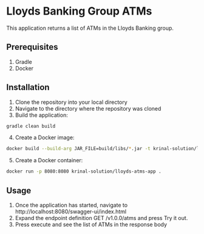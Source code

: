# Lloyds Banking Group ATMs

This application returns a list of ATMs in the Lloyds Banking group.
## Prerequisites
1. Gradle
2. Docker
## Installation

1. Clone the repository into your local directory
2. Navigate to the directory where the repository was cloned
3. Build the application: 
```bash
gradle clean build
```
4. Create a Docker image:
```bash
docker build --build-arg JAR_FILE=build/libs/*.jar -t krinal-solution/lloyds-atms-app . 
```
5. Create a Docker container:
```bash
docker run -p 8080:8080 krinal-solution/lloyds-atms-app .
```
## Usage
1. Once the application has started, navigate to http://localhost:8080/swagger-ui/index.html
2. Expand the endpoint definition GET /v1.0.0/atms and press Try it out.
3. Press execute and see the list of ATMs in the response body